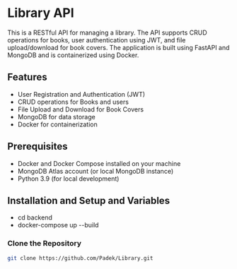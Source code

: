 # Library API

This is a RESTful API for managing a library. The API supports CRUD operations for books, user authentication using JWT, and file upload/download for book covers. The application is built using FastAPI and MongoDB and is containerized using Docker.

## Features

- User Registration and Authentication (JWT)
- CRUD operations for Books and users
- File Upload and Download for Book Covers
- MongoDB for data storage
- Docker for containerization

## Prerequisites

- Docker and Docker Compose installed on your machine
- MongoDB Atlas account (or local MongoDB instance)
- Python 3.9 (for local development)

## Installation and Setup and Variables
- cd backend
- docker-compose up --build

### Clone the Repository
```bash
git clone https://github.com/Padek/Library.git
